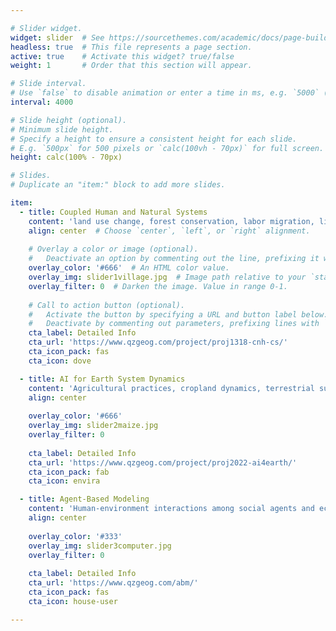 ```yaml
---

# Slider widget.
widget: slider  # See https://sourcethemes.com/academic/docs/page-builder/
headless: true  # This file represents a page section.
active: true    # Activate this widget? true/false
weight: 1       # Order that this section will appear.

# Slide interval.
# Use `false` to disable animation or enter a time in ms, e.g. `5000` (5s).
interval: 4000

# Slide height (optional).
# Minimum slide height.
# Specify a height to ensure a consistent height for each slide.
# E.g. `500px` for 500 pixels or `calc(100vh - 70px)` for full screen.
height: calc(100% - 70px)

# Slides.
# Duplicate an "item:" block to add more slides.

item:
  - title: Coupled Human and Natural Systems
    content: 'land use change, forest conservation, labor migration, livelihoods, income inequality ...'
    align: center  # Choose `center`, `left`, or `right` alignment.
    
    # Overlay a color or image (optional).
    #   Deactivate an option by commenting out the line, prefixing it with `#`.
    overlay_color: '#666'  # An HTML color value.
    overlay_img: slider1village.jpg  # Image path relative to your `static/media/` folder. headers/bubbles-wide.jpg
    overlay_filter: 0  # Darken the image. Value in range 0-1.
    
    # Call to action button (optional).
    #   Activate the button by specifying a URL and button label below.
    #   Deactivate by commenting out parameters, prefixing lines with `#`.
    cta_label: Detailed Info
    cta_url: 'https://www.qzgeog.com/project/proj1318-cnh-cs/'
    cta_icon_pack: fas
    cta_icon: dove

  - title: AI for Earth System Dynamics
    content: 'Agricultural practices, cropland dynamics, terrestrial surface ...'
    align: center
    
    overlay_color: '#666'
    overlay_img: slider2maize.jpg
    overlay_filter: 0
    
    cta_label: Detailed Info
    cta_url: 'https://www.qzgeog.com/project/proj2022-ai4earth/'
    cta_icon_pack: fab
    cta_icon: envira

  - title: Agent-Based Modeling
    content: 'Human-environment interactions among social agents and ecological entities'
    align: center
    
    overlay_color: '#333'
    overlay_img: slider3computer.jpg
    overlay_filter: 0
    
    cta_label: Detailed Info
    cta_url: 'https://www.qzgeog.com/abm/'
    cta_icon_pack: fas
    cta_icon: house-user

---
```



